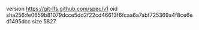version https://git-lfs.github.com/spec/v1
oid sha256:fe0659b81079dcce5dd2f22cd46613f6fcaa6a7abf725369a4f8ce6ed1495dcc
size 5827
